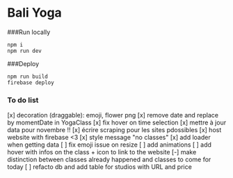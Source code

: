 # Bali Yoga

###Run locally

```
npm i
npm run dev
```

###Deploy

```
npm run build
firebase deploy
```

### To do list

[x] decoration (draggable): emoji, flower png
[x] remove date and replace by momentDate in YogaClass
[x] fix hover on time selection
[x] mettre à jour data pour novembre !!
[x] écrire scraping pour les sites pdossibles
[x] host website with firebase <3
[x] style message "no classes"
[x] add loader when getting data
[ ] fix emoji issue on resize
[ ] add animations
[ ] add hover with infos on the class + icon to link to the website
[-] make distinction between classes already happened and classes to come for today
[ ] refacto db and add table for studios with URL and price
